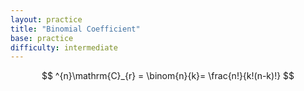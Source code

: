 ```yaml
---
layout: practice 
title: "Binomial Coefficient"
base: practice
difficulty: intermediate
---
```


$$ ^{n}\mathrm{C}_{r} = \binom{n}{k}= \frac{n!}{k!(n-k)!} $$
